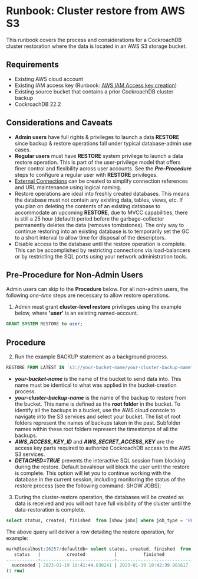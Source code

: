 # Runbook: Cluster restore from AWS S3

This runbook covers the process and considerations for a CockroachDB cluster restoration where the data is located in an AWS S3 storage bucket.

## Requirements

- Existing AWS cloud account
- Existing IAM access key (Runbook: [AWS IAM Access key creation](AWS-IAM-access-key.md))
- Existing source bucket that contains a prior CockroachDB cluster backup
- CockroachDB 22.2

## Considerations and Caveats

- **Admin users** have full rights & privileges to launch a data **RESTORE** since backup & restore operations fall under typical database-admin use cases.
- **Regular users** must have **RESTORE** system privilege to launch a data restore operation. This is part of the user-privilege model that offers finer control and flexibility across user accounts.
See the **_Pre-Procedure_** steps to configure a regular user with **RESTORE** privileges.
- [External Connections](https://www.cockroachlabs.com/docs/stable/create-external-connection.html) can be created to simplify connection references and URL maintenance using logical naming.
- Restore operations are ideal into freshly created databases. This means the database must not contain any existing data, tables, views, etc.
  If you plan on deleting the contents of an existing database to accommodate an upcoming **RESTORE**, due to MVCC capabilities, there is still a 25 hour (default) period before the garbage-collector permanently deletes the data (removes tombstones).
  The only way to continue restoring into an existing database is to temporarily set the GC to a short interval to allow time for disposal of the descriptors.
- Disable access to the database until the restore operation is complete.
  This can be accomplished by restricting connections via load-balancers or by restricting the SQL ports using your network administration tools.

## Pre-Procedure for Non-Admin Users

Admin users can skip to the **Procedure** below.
For all non-admin users, the following _one-time_ steps are necessary to allow restore operations.

1. Admin must grant **cluster-level restore** privileges using the example below, where **'user'** is an existing named-account.

```sql
GRANT SYSTEM RESTORE to user;
```

## Procedure

2. Run the example BACKUP statement as a background process.

```sql
RESTORE FROM LATEST IN 's3://your-bucket-name/your-cluster-backup-name?AWS_ACCESS_KEY_ID=AKIAXXXXXXXX&AWS_SECRET_ACCESS_KEY=YYYYYYYYYYYY' WITH DETACHED;
```

- **_your-bucket-name_** is the name of the bucket to send data into.
  This name must be identical to what was applied in the bucket-creation process.
- **_your-cluster-backup-name_** is the name of the backup to restore from the bucket.
  This name is defined as the **root folder** in the bucket. To identify all the backups in a bucket, use the AWS cloud console to navigate into the S3 services and select your bucket.
  The list of root folders represent the names of backups taken in the past.
  Subfolder names within these root folders represent the timestamps of all the backups.
- **_AWS_ACCESS_KEY_ID_** and **_AWS_SECRET_ACCESS_KEY_** are the access key parts required to authorize CockroachDB access to the AWS S3 services.
- **_DETACHED=TRUE_** prevents the interactive SQL session from blocking during the restore.
  Default bevahiour will block the user until the restore is complete.
  This option will let you to continue working with the database in the current session, including monitoring the status of the restore process (see the following command: SHOW JOBS);

3. During the cluster-restore operation, the databases will be created as data is received and you will not have full visibility of the cluster until the data-restoration is complete.

```sql
select status, created, finished  from [show jobs] where job_type = 'RESTORE';
```

  The above query will deliver a row detailing the restore operation, for example:

```sql
mark@localhost:26257/defaultdb> select status, created, finished  from [show jobs] where job_type = 'RESTORE';
   status   |          created           |          finished
------------+----------------------------+-----------------------------
  succeeded | 2023-01-19 18:41:44.030241 | 2023-01-19 18:42:39.081617
(1 row)
```
